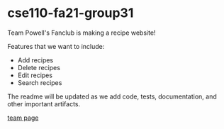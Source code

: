 # cse110-fa21-group31

Team Powell's Fanclub is making a recipe website!

Features that we want to include:
  - Add recipes
  - Delete recipes
  - Edit recipes
  - Search recipes

The readme will be updated as we add code, tests, documentation, and other important artifacts.

[team page](admin/team.md)
